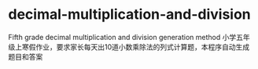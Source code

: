 # decimal-multiplication-and-division
Fifth grade decimal multiplication and division generation method
小学五年级上寒假作业，要求家长每天出10道小数乘除法的列式计算题，本程序自动生成题目和答案
